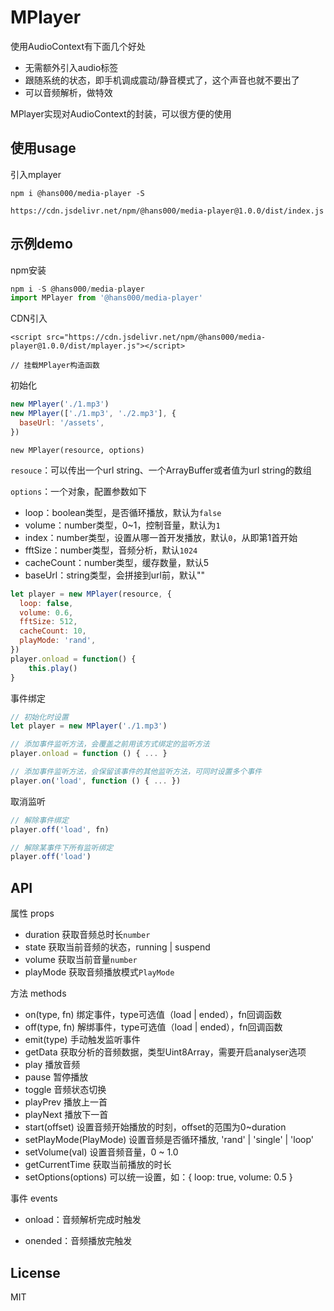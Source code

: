 # MPlayer

使用AudioContext有下面几个好处

- 无需额外引入audio标签
- 跟随系统的状态，即手机调成震动/静音模式了，这个声音也就不要出了
- 可以音频解析，做特效

MPlayer实现对AudioContext的封装，可以很方便的使用

## 使用usage

引入mplayer

```
npm i @hans000/media-player -S

https://cdn.jsdelivr.net/npm/@hans000/media-player@1.0.0/dist/index.js
```

## 示例demo

npm安装

```js
npm i -S @hans000/media-player
import MPlayer from '@hans000/media-player'
```

CDN引入

```
<script src="https://cdn.jsdelivr.net/npm/@hans000/media-player@1.0.0/dist/mplayer.js"></script>

// 挂载MPlayer构造函数
```

初始化

```js
new MPlayer('./1.mp3')
new MPlayer(['./1.mp3', './2.mp3'], {
  baseUrl: '/assets',
})
```

```
new MPlayer(resource, options)
```

`resouce`：可以传出一个url string、一个ArrayBuffer或者值为url string的数组

`options`：一个对象，配置参数如下

- loop：boolean类型，是否循环播放，默认为`false`
- volume：number类型，0~1，控制音量，默认为`1`
- index：number类型，设置从哪一首开发播放，默认`0`，从即第1首开始
- fftSize：number类型，音频分析，默认`1024`
- cacheCount：number类型，缓存数量，默认5
- baseUrl：string类型，会拼接到url前，默认""

```js
let player = new MPlayer(resource, {
  loop: false,
  volume: 0.6,
  fftSize: 512,
  cacheCount: 10,
  playMode: 'rand',
})
player.onload = function() {
	this.play()
}
```

事件绑定

```js
// 初始化时设置
let player = new MPlayer('./1.mp3')

// 添加事件监听方法，会覆盖之前用该方式绑定的监听方法
player.onload = function () { ... }

// 添加事件监听方法，会保留该事件的其他监听方法，可同时设置多个事件
player.on('load', function () { ... })
```

取消监听

```js
// 解除事件绑定
player.off('load', fn)

// 解除某事件下所有监听绑定
player.off('load')
```

## API

属性 props

- duration 获取音频总时长`number`
- state 获取当前音频的状态，running | suspend
- volume 获取当前音量`number`
- playMode 获取音频播放模式`PlayMode`

方法 methods

- on(type, fn) 绑定事件，type可选值（load | ended），fn回调函数
- off(type, fn) 解绑事件，type可选值（load | ended），fn回调函数
- emit(type) 手动触发监听事件
- getData  获取分析的音频数据，类型Uint8Array，需要开启analyser选项
- play 播放音频
- pause 暂停播放
- toggle 音频状态切换
- playPrev 播放上一首
- playNext 播放下一首
- start(offset) 设置音频开始播放的时刻，offset的范围为0~duration
- setPlayMode(PlayMode) 设置音频是否循环播放, 'rand' | 'single' | 'loop'
- setVolume(val) 设置音频音量，0 ~ 1.0
- getCurrentTime 获取当前播放的时长
- setOptions(options) 可以统一设置，如：{ loop: true, volume: 0.5 }

事件 events

- onload：音频解析完成时触发

- onended：音频播放完触发

## License

MIT
